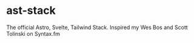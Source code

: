 # ast-stack
The official Astro, Svelte, Tailwind Stack.  Inspired my Wes Bos and Scott Tolinski on Syntax.fm
